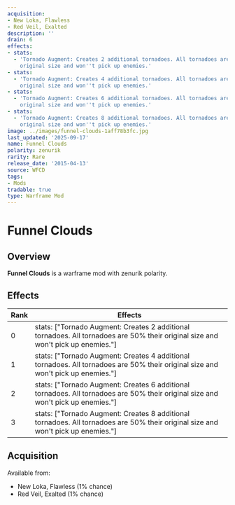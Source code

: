 ```yaml
---
acquisition:
- New Loka, Flawless
- Red Veil, Exalted
description: ''
drain: 6
effects:
- stats:
  - 'Tornado Augment: Creates 2 additional tornadoes. All tornadoes are 50% their
    original size and won''t pick up enemies.'
- stats:
  - 'Tornado Augment: Creates 4 additional tornadoes. All tornadoes are 50% their
    original size and won''t pick up enemies.'
- stats:
  - 'Tornado Augment: Creates 6 additional tornadoes. All tornadoes are 50% their
    original size and won''t pick up enemies.'
- stats:
  - 'Tornado Augment: Creates 8 additional tornadoes. All tornadoes are 50% their
    original size and won''t pick up enemies.'
image: ../images/funnel-clouds-1aff78b3fc.jpg
last_updated: '2025-09-17'
name: Funnel Clouds
polarity: zenurik
rarity: Rare
release_date: '2015-04-13'
source: WFCD
tags:
- Mods
tradable: true
type: Warframe Mod
---
```


# Funnel Clouds

## Overview

**Funnel Clouds** is a warframe mod with zenurik polarity.

## Effects

| Rank | Effects |
|------|----------|
| 0 | stats: ["Tornado Augment: Creates 2 additional tornadoes. All tornadoes are 50% their original size and won't pick up enemies."] |
| 1 | stats: ["Tornado Augment: Creates 4 additional tornadoes. All tornadoes are 50% their original size and won't pick up enemies."] |
| 2 | stats: ["Tornado Augment: Creates 6 additional tornadoes. All tornadoes are 50% their original size and won't pick up enemies."] |
| 3 | stats: ["Tornado Augment: Creates 8 additional tornadoes. All tornadoes are 50% their original size and won't pick up enemies."] |

## Acquisition

Available from:
- New Loka, Flawless (1% chance)
- Red Veil, Exalted (1% chance)

